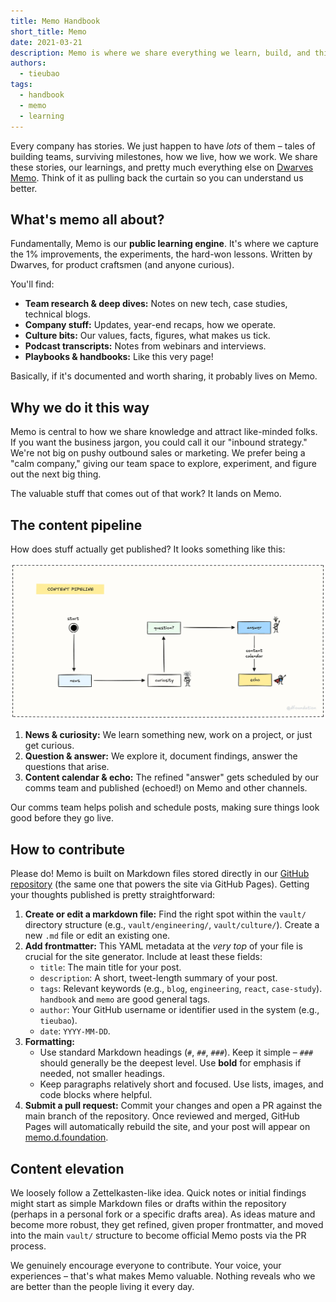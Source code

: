 ```yaml
---
title: Memo Handbook
short_title: Memo
date: 2021-03-21
description: Memo is where we share everything we learn, build, and think about product craftsmanship, engineering, and our culture. It's our commitment to learning in public.
authors:
  - tieubao
tags:
  - handbook
  - memo
  - learning
---
```


Every company has stories. We just happen to have _lots_ of them – tales of building teams, surviving milestones, how we live, how we work. We share these stories, our learnings, and pretty much everything else on [Dwarves Memo](https://memo.d.foundation). Think of it as pulling back the curtain so you can understand us better.

## What's memo all about?

Fundamentally, Memo is our **public learning engine**. It's where we capture the 1% improvements, the experiments, the hard-won lessons. Written by Dwarves, for product craftsmen (and anyone curious).

You'll find:

- **Team research & deep dives:** Notes on new tech, case studies, technical blogs.
- **Company stuff:** Updates, year-end recaps, how we operate.
- **Culture bits:** Our values, facts, figures, what makes us tick.
- **Podcast transcripts:** Notes from webinars and interviews.
- **Playbooks & handbooks:** Like this very page!

Basically, if it's documented and worth sharing, it probably lives on Memo.

## Why we do it this way

Memo is central to how we share knowledge and attract like-minded folks. If you want the business jargon, you could call it our "inbound strategy." We're not big on pushy outbound sales or marketing. We prefer being a "calm company," giving our team space to explore, experiment, and figure out the next big thing.

The valuable stuff that comes out of that work? It lands on Memo.

## The content pipeline

How does stuff actually get published? It looks something like this:

![Content Pipeline](assets/content-pipeline.webp)

1. **News & curiosity:** We learn something new, work on a project, or just get curious.
2. **Question & answer:** We explore it, document findings, answer the questions that arise.
3. **Content calendar & echo:** The refined "answer" gets scheduled by our comms team and published (echoed!) on Memo and other channels.

Our comms team helps polish and schedule posts, making sure things look good before they go live.

## How to contribute

Please do! Memo is built on Markdown files stored directly in our [GitHub repository](https://github.com/dwarvesf/memo.d.foundation) (the same one that powers the site via GitHub Pages). Getting your thoughts published is pretty straightforward:

1. **Create or edit a markdown file:** Find the right spot within the `vault/` directory structure (e.g., `vault/engineering/`, `vault/culture/`). Create a new `.md` file or edit an existing one.
2. **Add frontmatter:** This YAML metadata at the _very top_ of your file is crucial for the site generator. Include at least these fields:
   - `title`: The main title for your post.
   - `description`: A short, tweet-length summary of your post.
   - `tags`: Relevant keywords (e.g., `blog`, `engineering`, `react`, `case-study`). `handbook` and `memo` are good general tags.
   - `author`: Your GitHub username or identifier used in the system (e.g., `tieubao`).
   - `date`: `YYYY-MM-DD`.
3. **Formatting:**
   - Use standard Markdown headings (`#`, `##`, `###`). Keep it simple – `###` should generally be the deepest level. Use **bold** for emphasis if needed, not smaller headings.
   - Keep paragraphs relatively short and focused. Use lists, images, and code blocks where helpful.
4. **Submit a pull request:** Commit your changes and open a PR against the main branch of the repository. Once reviewed and merged, GitHub Pages will automatically rebuild the site, and your post will appear on [memo.d.foundation](https://memo.d.foundation).

## Content elevation

We loosely follow a Zettelkasten-like idea. Quick notes or initial findings might start as simple Markdown files or drafts within the repository (perhaps in a personal fork or a specific drafts area). As ideas mature and become more robust, they get refined, given proper frontmatter, and moved into the main `vault/` structure to become official Memo posts via the PR process.

We genuinely encourage everyone to contribute. Your voice, your experiences – that's what makes Memo valuable. Nothing reveals who we are better than the people living it every day.
